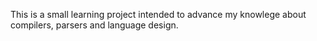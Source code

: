 This is a small learning project intended to advance my knowlege about compilers, parsers and language design.
